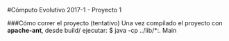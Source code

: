 #Cómputo Evolutivo 2017-1 - Proyecto 1

###Cómo correr el proyecto (tentativo)
Una vez compilado el proyecto con **apache-ant**,
desde build/ ejecutar:
	$ java -cp ../lib/*:. Main

